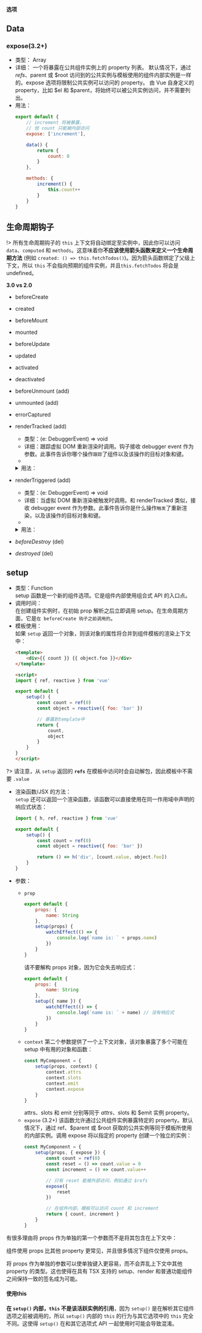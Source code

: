 #### 选项

## Data

### expose(3.2+)

- 类型： Array<string>
- 详细：
    一个将暴露在公共组件实例上的 property 列表。
    默认情况下，通过 $refs、$parent 或 $root 访问到的公共实例与模板使用的组件内部实例是一样的。expose 选项将限制公共实例可以访问的 property。
    由 Vue 自身定义的 property，比如 $el 和 $parent，将始终可以被公共实例访问，并不需要列出。
- 用法：
    ```js
    export default {
        // increment 将被暴露，
        // 但 count 只能被内部访问
        expose: ['increment'],

        data() {
            return {
                count: 0
            }
        },

        methods: {
            increment() {
                this.count++
            }
        }
    }
    ```



## 生命周期钩子

!> 所有生命周期钩子的 `this` 上下文将自动绑定至实例中，因此你可以访问 `data`、`computed` 和 `methods`。这意味着你**不应该使用箭头函数来定义一个生命周期方法** (例如 `created: () => this.fetchTodos()`)。因为箭头函数绑定了父级上下文，所以 `this` 不会指向预期的组件实例，并且`this.fetchTodos` 将会是 undefined。

**3.0 vs 2.0**
+ beforeCreate
+ created
+ beforeMount
+ mounted
+ beforeUpdate
+ updated
+ activated
+ deactivated
+ beforeUnmount <g>(add)</g>
+ unmounted <g>(add)</g>
+ errorCaptured
+ renderTracked <g>(add)</g>
    - 类型：(e: DebuggerEvent) => void
    - 详细：跟踪虚拟 DOM 重新渲染时调用。钩子接收 debugger event 作为参数。此事件告诉你哪个操作`跟踪`了组件以及该操作的目标对象和键。
    - 
    <details>
        <summary>用法：</summary>

        ```html
        <div id="app">
            <button v-on:click="addToCart">Add to cart</button>
            <p>Cart({{ cart }})</p>
        </div>
        ```

        ```js
        const app = createApp({
            data() {
                return {
                    cart: 0
                }
            },
            renderTracked({ key, target, type }) {
                console.log({ key, target, type })
                /* 当组件第一次渲染时，这将被记录下来:
                {
                key: "cart",
                target: {
                    cart: 0
                },
                type: "get"
                }
                */
            },
            methods: {
                addToCart() {
                    this.cart += 1
                }
            }
        })

        app.mount('#app')
        ```
    </details>

+ renderTriggered <g>(add)</g>
    - 类型：(e: DebuggerEvent) => void
    - 详细：当虚拟 DOM 重新渲染被触发时调用。和 renderTracked 类似，接收 debugger event 作为参数。此事件告诉你是什么操作`触发`了重新渲染，以及该操作的目标对象和键。
    - 
    <details>
        <summary>用法：</summary>

        ```html
        <div id="app">
            <button v-on:click="addToCart">Add to cart</button>
            <p>Cart({{ cart }})</p>
        </div>
        ```

        ```js
        const app = createApp({
            data() {
                return {
                    cart: 0
                }
            },
            renderTriggered({ key, target, type }) {
                console.log({ key, target, type })
            },
            methods: {
                addToCart() {
                this.cart += 1
                /* 这将导致 renderTriggered 被调用
                    {
                    key: "cart",
                    target: {
                        cart: 1
                    },
                    type: "set"
                    }
                */
                }
            }
        })

        app.mount('#app')
        ```
    </details>

+ <span class="line-through">*beforeDestroy*</span> <o>(del)</o>
+ <span class="line-through">*destroyed*</span> <o>(del)</o>




## setup
- 类型：Function   
    setup 函数是一个新的组件选项。它是组件内部使用组合式 API 的入口点。
- 调用时间：   
    在创建组件实例时，在初始 prop 解析之后立即调用 setup。在生命周期方面，它是`在 beforeCreate 钩子之前调用的`。
- 模板使用：   
    如果 `setup` 返回一个对象，则该对象的属性将合并到组件模板的渲染上下文中：
    ```html
    <template>
        <div>{{ count }} {{ object.foo }}</div>
    </template>

    <script>
    import { ref, reactive } from 'vue'

    export default {
        setup() {
            const count = ref(0)
            const object = reactive({ foo: 'bar' })

            // 暴露到template中
            return {
                count,
                object
            }
        }
    }
    </script>
    ```
?> 请注意，从 `setup` 返回的 **`refs`** 在模板中访问时会自动解包，因此模板中不需要 `.value`

- 渲染函数/JSX 的方法：   
    `setup` 还可以返回一个渲染函数，该函数可以直接使用在同一作用域中声明的响应式状态：
    ```js
    import { h, ref, reactive } from 'vue'

    export default {
        setup() {
            const count = ref(0)
            const object = reactive({ foo: 'bar' })

            return () => h('div', [count.value, object.foo])
        }
    }
    ```

- 参数：
    - `prop`
        ```js
        export default {
            props: {
                name: String
            },
            setup(props) {
                watchEffect(() => {
                    console.log(`name is: ` + props.name)
                })
            }
        }
        ```
        请不要解构 props 对象，因为它会失去响应式：
        ```js
        export default {
            props: {
                name: String
            },
            setup({ name }) {
                watchEffect(() => {
                    console.log(`name is: ` + name) // 没有响应式
                })
            }
        }
        ```
    - `context`
        第二个参数提供了一个上下文对象，该对象暴露了多个可能在 setup 中有用的对象和函数：
        ```js
        const MyComponent = {
            setup(props, context) {
                context.attrs
                context.slots
                context.emit
                context.expose
            }
        }
        ```
        attrs、slots 和 emit 分别等同于 $attrs、$slots 和 $emit 实例 property。
    - `expose` (3.2+)
        该函数允许通过公共组件实例暴露特定的 property。默认情况下，通过 ref、$parent 或 $root 获取的公共实例等同于模板所使用的内部实例。调用 expose 将以指定的 property 创建一个独立的实例：
        ```js
        const MyComponent = {
            setup(props, { expose }) {
                const count = ref(0)
                const reset = () => count.value = 0
                const increment = () => count.value++

                // 只有 reset 能被外部访问，例如通过 $refs
                expose({
                    reset
                })

                // 在组件内部，模板可以访问 count 和 increment
                return { count, increment }
            }
        }
        ```

有很多理由将 props 作为单独的第一个参数而不是将其包含在上下文中：

组件使用 props 比其他 property 更常见，并且很多情况下组件仅使用 props。

将 props 作为单独的参数可以使单独键入更容易，而不会弄乱上下文中其他 property 的类型。这也使得在具有 TSX 支持的 setup、render 和普通功能组件之间保持一致的签名成为可能。

#### 使用this
**在 `setup()` 内部，`this` 不是该活跃实例的引用**，因为 `setup()` 是在解析其它组件选项之前被调用的，所以 `setup()` 内部的 `this` 的行为与其它选项中的 `this` 完全不同。这使得 `setup()` 在和其它选项式 API 一起使用时可能会导致混淆。